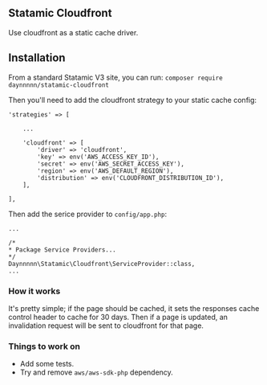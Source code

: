 ## Statamic Cloudfront

Use cloudfront as a static cache driver.

## Installation

From a standard Statamic V3 site, you can run:
`composer require daynnnnn/statamic-cloudfront`

Then you'll need to add the cloudfront strategy to your static cache config:

```
'strategies' => [

    ...

    'cloudfront' => [
        'driver' => 'cloudfront',
        'key' => env('AWS_ACCESS_KEY_ID'),
        'secret' => env('AWS_SECRET_ACCESS_KEY'),
        'region' => env('AWS_DEFAULT_REGION'),
        'distribution' => env('CLOUDFRONT_DISTRIBUTION_ID'),
    ],

],
```

Then add the serice provider to `config/app.php`:
```
...

/*
* Package Service Providers...
*/
Daynnnnn\Statamic\Cloudfront\ServiceProvider::class,
...
```

### How it works
It's pretty simple; if the page should be cached, it sets the responses cache control header to cache for 30 days. Then if a page is updated, an invalidation request will be sent to cloudfront for that page.

### Things to work on
- Add some tests.
- Try and remove `aws/aws-sdk-php` dependency.
